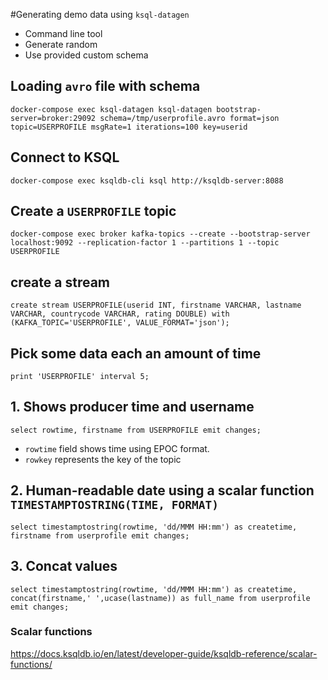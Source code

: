 #Generating demo data using `ksql-datagen`
* Command line tool
* Generate random 
* Use provided custom schema

## Loading `avro` file with schema

`docker-compose exec ksql-datagen ksql-datagen bootstrap-server=broker:29092 schema=/tmp/userprofile.avro format=json topic=USERPROFILE msgRate=1 iterations=100 key=userid`

## Connect to KSQL
`docker-compose exec ksqldb-cli ksql http://ksqldb-server:8088`

## Create a `USERPROFILE` topic
`docker-compose exec broker kafka-topics --create --bootstrap-server localhost:9092 --replication-factor 1 --partitions 1 --topic USERPROFILE`

## create a stream
`
create stream USERPROFILE(userid INT, firstname VARCHAR, lastname VARCHAR, countrycode VARCHAR, rating DOUBLE) with (KAFKA_TOPIC='USERPROFILE', VALUE_FORMAT='json');
`

## Pick some data each an amount of time
`print 'USERPROFILE' interval 5;`

## 1. Shows producer time and username 
`select rowtime, firstname from USERPROFILE emit changes;`
- `rowtime` field shows time using EPOC format.
- `rowkey` represents the key of the topic


## 2. Human-readable date using a scalar function `TIMESTAMPTOSTRING(TIME, FORMAT)`
`select timestamptostring(rowtime, 'dd/MMM HH:mm') as createtime, firstname from userprofile emit changes;`

## 3. Concat values 
`select timestamptostring(rowtime, 'dd/MMM HH:mm') as createtime, concat(firstname,' ',ucase(lastname)) as full_name from userprofile emit changes;`


### Scalar functions
https://docs.ksqldb.io/en/latest/developer-guide/ksqldb-reference/scalar-functions/

